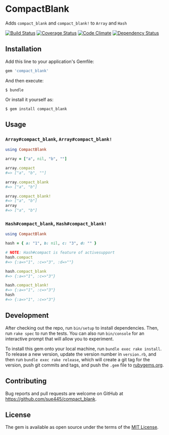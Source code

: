 # CompactBlank

Adds `compact_blank` and `compact_blank!` to `Array` and `Hash`

[![Build Status](https://travis-ci.org/sue445/compact_blank.svg?branch=master)](https://travis-ci.org/sue445/compact_blank)
[![Coverage Status](https://coveralls.io/repos/github/sue445/compact_blank/badge.svg)](https://coveralls.io/github/sue445/compact_blank)
[![Code Climate](https://codeclimate.com/github/sue445/compact_blank.png)](https://codeclimate.com/github/sue445/compact_blank)
[![Dependency Status](https://gemnasium.com/badges/github.com/sue445/compact_blank.svg)](https://gemnasium.com/github.com/sue445/compact_blank)

## Installation

Add this line to your application's Gemfile:

```ruby
gem 'compact_blank'
```

And then execute:

    $ bundle

Or install it yourself as:

    $ gem install compact_blank

## Usage

### `Array#compact_blank`, `Array#compact_blank!`
```ruby
using CompactBlank

array = ["a", nil, "b", ""]

array.compact
#=> ["a", "b", ""]

array.compact_blank
#=> ["a", "b"]

array.compact_blank!
#=> ["a", "b"]
array
#=> ["a", "b"]
```

### `Hash#compact_blank`, `Hash#compact_blank!`
```ruby
using CompactBlank

hash = { a: "1", b: nil, c: "3", d: "" }

# NOTE: Hash#compact is feature of activesupport
hash.compact
#=> {:a=>"1", :c=>"3", :d=>""}

hash.compact_blank
#=> {:a=>"1", :c=>"3"}

hash.compact_blank!
#=> {:a=>"1", :c=>"3"}
hash
#=> {:a=>"1", :c=>"3"}
```

## Development

After checking out the repo, run `bin/setup` to install dependencies. Then, run `rake spec` to run the tests. You can also run `bin/console` for an interactive prompt that will allow you to experiment.

To install this gem onto your local machine, run `bundle exec rake install`. To release a new version, update the version number in `version.rb`, and then run `bundle exec rake release`, which will create a git tag for the version, push git commits and tags, and push the `.gem` file to [rubygems.org](https://rubygems.org).

## Contributing

Bug reports and pull requests are welcome on GitHub at https://github.com/sue445/compact_blank.


## License

The gem is available as open source under the terms of the [MIT License](http://opensource.org/licenses/MIT).

